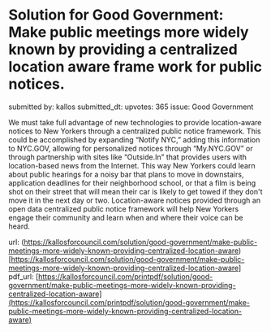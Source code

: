 # Solution for Good Government: Make public meetings more widely known by providing a centralized location aware frame work for public notices. #

submitted by: kallos
submitted_dt: 
upvotes: 365
issue: Good Government

We must take full advantage of new technologies to provide location-aware notices to New Yorkers through a centralized public notice framework. This could be accomplished by expanding “Notify NYC,” adding this information to NYC.GOV, allowing for personalized notices through “My.NYC.GOV” or through partnership with sites like “Outside.In” that provides users with location-based news from the Internet. This way New Yorkers could learn about public hearings for a noisy bar that plans to move in downstairs, application deadlines for their neighborhood school, or that a film is being shot on their street that will mean their car is likely to get towed if they don't move it in the next day or two. Location-aware notices provided through an open data centralized public notice framework will help New Yorkers engage their community and learn when and where their voice can be heard.

url: (https://kallosforcouncil.com/solution/good-government/make-public-meetings-more-widely-known-providing-centralized-location-aware)[https://kallosforcouncil.com/solution/good-government/make-public-meetings-more-widely-known-providing-centralized-location-aware]
pdf_url: [https://kallosforcouncil.com/printpdf/solution/good-government/make-public-meetings-more-widely-known-providing-centralized-location-aware](https://kallosforcouncil.com/printpdf/solution/good-government/make-public-meetings-more-widely-known-providing-centralized-location-aware)